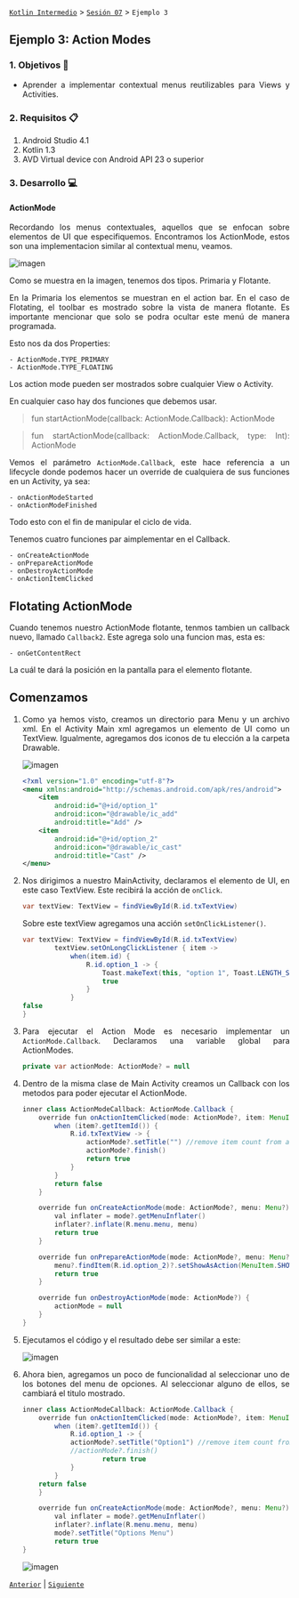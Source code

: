 [`Kotlin Intermedio`](../../Readme.md) > [`Sesión 07`](../Readme.md) > `Ejemplo 3`


## Ejemplo 3: Action Modes

<div style="text-align: justify;">

### 1. Objetivos :dart:

- Aprender a implementar contextual menus reutilizables para Views y Activities.

### 2. Requisitos :clipboard:

1. Android Studio 4.1
2. Kotlin 1.3
3. AVD Virtual device con Android API 23 o superior

### 3. Desarrollo :computer:

#### ActionMode

Recordando los menus contextuales, aquellos que se enfocan sobre elementos de UI que especifiquemos. Encontramos los ActionMode, estos son una implementacion similar al contextual menu, veamos.

![imagen](images/1.png)

Como se muestra en la imagen, tenemos dos tipos.
Primaria y Flotante.

En la Primaria los elementos se muestran en el action bar. En el caso de Flotating, el toolbar es mostrado sobre la vista de manera flotante. Es importante mencionar que solo se podra ocultar este menú de manera programada.

Esto nos da dos Properties:

	- ActionMode.TYPE_PRIMARY
	- ActionMode.TYPE_FLOATING

Los action mode pueden ser mostrados sobre cualquier View o Activity.

En cualquier caso hay dos funciones que debemos usar.

> fun startActionMode(callback: ActionMode.Callback): ActionMode
 
> fun startActionMode(callback: ActionMode.Callback, type: Int): ActionMode

Vemos el parámetro `ActionMode.Callback`, este hace referencia a un lifecycle donde podemos hacer un override de cualquiera de sus funciones en un Activity, ya sea:

	- onActionModeStarted
	- onActionModeFinished

Todo esto con el fin de manipular el ciclo de vida.

Tenemos cuatro funciones par aimplementar en el Callback.

	- onCreateActionMode
	- onPrepareActionMode
	- onDestroyActionMode
	- onActionItemClicked



## Flotating ActionMode 

Cuando tenemos nuestro ActionMode flotante, tenmos tambien un callback nuevo, llamado `Callback2`. Este agrega solo una funcion mas, esta es:

	- onGetContentRect

La cuál te dará la posición en la pantalla para el elemento flotante.



## Comenzamos


1. Como ya hemos visto, creamos un directorio para Menu y un archivo xml.
En el Activity Main xml agregamos un elemento de UI como un TextView.
Igualmente, agregamos dos iconos de tu elección a la carpeta Drawable.

    ![imagen](images/2.png)


    ```xml
    <?xml version="1.0" encoding="utf-8"?>
    <menu xmlns:android="http://schemas.android.com/apk/res/android">
        <item
            android:id="@+id/option_1"
            android:icon="@drawable/ic_add"
            android:title="Add" />
        <item
            android:id="@+id/option_2"
            android:icon="@drawable/ic_cast"
            android:title="Cast" />
    </menu>
    ```

2. Nos dirigimos a nuestro MainActivity, declaramos el elemento de UI, en este caso TextView. Este recibirá la acción de `onClick`.

    ```java
    var textView: TextView = findViewById(R.id.txTextView)
    ```

    Sobre este textView agregamos una acción `setOnClickListener()`.

    ```java
    var textView: TextView = findViewById(R.id.txTextView)
            textView.setOnLongClickListener { item ->
                when(item.id) {
                    R.id.option_1 -> {
                        Toast.makeText(this, "option 1", Toast.LENGTH_SHORT).show()
                        true
                    }
                }
    false
    }
    ```

3. Para ejecutar el Action Mode es necesario implementar un `ActionMode.Callback`.
Declaramos una variable global para ActionModes.

    ```java
    private var actionMode: ActionMode? = null
    ```

4. Dentro de la misma clase de Main Activity creamos un Callback con los metodos para poder ejecutar el ActionMode.

    ```java
    inner class ActionModeCallback: ActionMode.Callback {
        override fun onActionItemClicked(mode: ActionMode?, item: MenuItem?): Boolean {
            when (item?.getItemId()) {
                R.id.txTextView -> {
                    actionMode?.setTitle("") //remove item count from action mode.
                    actionMode?.finish()
                    return true
                }
            }
            return false
        }

        override fun onCreateActionMode(mode: ActionMode?, menu: Menu?): Boolean {
            val inflater = mode?.getMenuInflater()
            inflater?.inflate(R.menu.menu, menu)
            return true
        }

        override fun onPrepareActionMode(mode: ActionMode?, menu: Menu?): Boolean {
            menu?.findItem(R.id.option_2)?.setShowAsAction(MenuItem.SHOW_AS_ACTION_ALWAYS)
            return true
        }

        override fun onDestroyActionMode(mode: ActionMode?) {
            actionMode = null
        }
    }
    ```

5. Ejecutamos el código y el resultado debe ser similar a este:

    ![imagen](images/3.gif)


6. Ahora bien, agregamos un poco de funcionalidad al seleccionar uno de los botones del menu de opciones. Al seleccionar alguno de ellos, se cambiará el titulo mostrado.

    ```java
    inner class ActionModeCallback: ActionMode.Callback {
        override fun onActionItemClicked(mode: ActionMode?, item: MenuItem?): Boolean {
            when (item?.getItemId()) {
                R.id.option_1 -> {
                actionMode?.setTitle("Option1") //remove item count from action mode.
                //actionMode?.finish()
                        return true
                }
            }
        return false
        }

        override fun onCreateActionMode(mode: ActionMode?, menu: Menu?): Boolean {
            val inflater = mode?.getMenuInflater()
            inflater?.inflate(R.menu.menu, menu)
            mode?.setTitle("Options Menu")
            return true
    }
    ```

    ![imagen](images/4.gif)


[`Anterior`](../Reto-02/Readme.md) | [`Siguiente`](../Reto-03/Readme.md)




</div>
